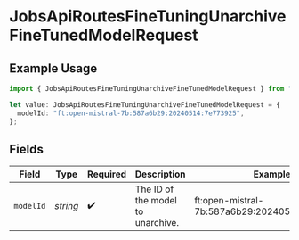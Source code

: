 # JobsApiRoutesFineTuningUnarchiveFineTunedModelRequest

## Example Usage

```typescript
import { JobsApiRoutesFineTuningUnarchiveFineTunedModelRequest } from "@mistralai/mistralai/models/operations";

let value: JobsApiRoutesFineTuningUnarchiveFineTunedModelRequest = {
  modelId: "ft:open-mistral-7b:587a6b29:20240514:7e773925",
};
```

## Fields

| Field                                         | Type                                          | Required                                      | Description                                   | Example                                       |
| --------------------------------------------- | --------------------------------------------- | --------------------------------------------- | --------------------------------------------- | --------------------------------------------- |
| `modelId`                                     | *string*                                      | :heavy_check_mark:                            | The ID of the model to unarchive.             | ft:open-mistral-7b:587a6b29:20240514:7e773925 |